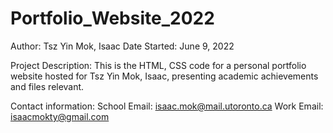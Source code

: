 # Portfolio_Website_2022

Author: Tsz Yin Mok, Isaac
Date Started: June 9, 2022

Project Description:
This is the HTML, CSS code for a personal portfolio website hosted for Tsz Yin Mok, Isaac, presenting academic achievements and files relevant.

Contact information:
School Email: isaac.mok@mail.utoronto.ca
Work Email: isaacmokty@gmail.com
